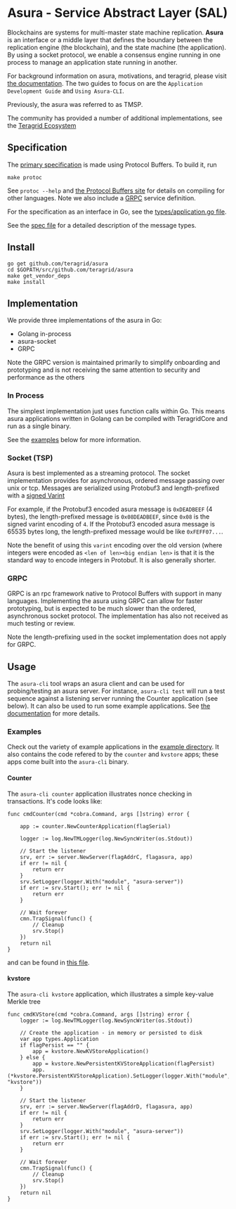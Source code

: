 # Asura - Service Abstract Layer (SAL)

Blockchains are systems for multi-master state machine replication.
**Asura** is an interface or a middle layer that defines the boundary between the replication engine (the blockchain),
and the state machine (the application).
By using a socket protocol, we enable a consensus engine running in one process
to manage an application state running in another.

For background information on asura, motivations, and teragrid, please visit [the documentation](http://teragrid.readthedocs.io/en/master/).
The two guides to focus on are the `Application Development Guide` and `Using Asura-CLI`.

Previously, the asura was referred to as TMSP.

The community has provided a number of additional implementations, see the [Teragrid Ecosystem](https://teragrid.network/ecosystem)

## Specification

The [primary specification](https://github.com/teragrid/asura/blob/master/types/types.proto)
is made using Protocol Buffers. To build it, run

```
make protoc
```

See `protoc --help` and [the Protocol Buffers site](https://developers.google.com/protocol-buffers)
for details on compiling for other languages. Note we also include a [GRPC](http://www.grpc.io/docs)
service definition.

For the specification as an interface in Go, see the
[types/application.go file](https://github.com/teragrid/asura/blob/master/types/application.go).

See the [spec file](specification.rst) for a detailed description of the message types.

## Install

```
go get github.com/teragrid/asura
cd $GOPATH/src/github.com/teragrid/asura
make get_vendor_deps
make install
```

## Implementation

We provide three implementations of the asura in Go:

- Golang in-process
- asura-socket
- GRPC

Note the GRPC version is maintained primarily to simplify onboarding and prototyping and is not receiving the same
attention to security and performance as the others

### In Process

The simplest implementation just uses function calls within Go.
This means asura applications written in Golang can be compiled with TeragridCore and run as a single binary.

See the [examples](#examples) below for more information.

### Socket (TSP)

Asura is best implemented as a streaming protocol.
The socket implementation provides for asynchronous, ordered message passing over unix or tcp.
Messages are serialized using Protobuf3 and length-prefixed with a [signed Varint](https://developers.google.com/protocol-buffers/docs/encoding?csw=1#signed-integers)

For example, if the Protobuf3 encoded asura message is `0xDEADBEEF` (4 bytes), the length-prefixed message is `0x08DEADBEEF`, since `0x08` is the signed varint
encoding of `4`. If the Protobuf3 encoded asura message is 65535 bytes long, the length-prefixed message would be like `0xFEFF07...`.

Note the benefit of using this `varint` encoding over the old version (where integers were encoded as `<len of len><big endian len>` is that
it is the standard way to encode integers in Protobuf. It is also generally shorter.

### GRPC

GRPC is an rpc framework native to Protocol Buffers with support in many languages.
Implementing the asura using GRPC can allow for faster prototyping, but is expected to be much slower than
the ordered, asynchronous socket protocol. The implementation has also not received as much testing or review.

Note the length-prefixing used in the socket implementation does not apply for GRPC.

## Usage

The `asura-cli` tool wraps an asura client and can be used for probing/testing an asura server.
For instance, `asura-cli test` will run a test sequence against a listening server running the Counter application (see below).
It can also be used to run some example applications.
See [the documentation](http://teragrid.readthedocs.io/en/master/) for more details.

### Examples

Check out the variety of example applications in the [example directory](example/).
It also contains the code refered to by the `counter` and `kvstore` apps; these apps come
built into the `asura-cli` binary.

#### Counter

The `asura-cli counter` application illustrates nonce checking in transactions. It's code looks like:

```golang
func cmdCounter(cmd *cobra.Command, args []string) error {

	app := counter.NewCounterApplication(flagSerial)

	logger := log.NewTMLogger(log.NewSyncWriter(os.Stdout))

	// Start the listener
	srv, err := server.NewServer(flagAddrC, flagasura, app)
	if err != nil {
		return err
	}
	srv.SetLogger(logger.With("module", "asura-server"))
	if err := srv.Start(); err != nil {
		return err
	}

	// Wait forever
	cmn.TrapSignal(func() {
		// Cleanup
		srv.Stop()
	})
	return nil
}
```

and can be found in [this file](cmd/asura-cli/asura-cli.go).

#### kvstore

The `asura-cli kvstore` application, which illustrates a simple key-value Merkle tree

```golang
func cmdKVStore(cmd *cobra.Command, args []string) error {
	logger := log.NewTMLogger(log.NewSyncWriter(os.Stdout))

	// Create the application - in memory or persisted to disk
	var app types.Application
	if flagPersist == "" {
		app = kvstore.NewKVStoreApplication()
	} else {
		app = kvstore.NewPersistentKVStoreApplication(flagPersist)
		app.(*kvstore.PersistentKVStoreApplication).SetLogger(logger.With("module", "kvstore"))
	}

	// Start the listener
	srv, err := server.NewServer(flagAddrD, flagasura, app)
	if err != nil {
		return err
	}
	srv.SetLogger(logger.With("module", "asura-server"))
	if err := srv.Start(); err != nil {
		return err
	}

	// Wait forever
	cmn.TrapSignal(func() {
		// Cleanup
		srv.Stop()
	})
	return nil
}
```
